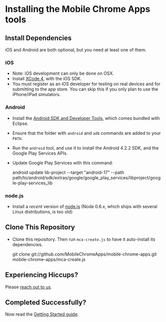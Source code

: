 # Installing the Mobile Chrome Apps tools


## Install Dependencies

iOS and Android are both optional, but you need at least one of them.

### iOS

* Note: iOS development can only be done on OSX.
* Install [XCode 4](https://developer.apple.com/xcode/), with the iOS SDK.
* You must register as an iOS developer for testing on real devices and for submitting to the app store.  You can skip this if you only plan to use the iPhone/iPad simulators.

### Android

* Install the [Android SDK and Developer Tools](http://developer.android.com/sdk/index.html), which comes bundled with Eclipse.
* Ensure that the folder with `android` and `adb` commands are added to your `PATH`.
* Run the `android` tool, and use it to install the Android 4.2.2 SDK, and the Google Play Services APIs.
* Update Google Play Services with this command:

    android update lib-project --target "android-17" --path path/to/android/sdk/extras/google/google_play_services/libproject/google-play-services_lib


### node.js

* Install a _recent_ version of [node.js](http://nodejs.org) (Node 0.6.x, which ships with several Linux distributions, is too old)

## Clone This Repository

* Clone this repository.  Then run `mca-create.js` to have it auto-install its dependencies.

    git clone git://github.com/MobileChromeApps/mobile-chrome-apps.git
    mobile-chrome-apps/mca-create.js

## Experiencing Hiccups?

Please [reach out to us](mobile-chrome-apps@googlegroups.com).

## Completed Successfully?

Now read the [Getting Started guide](GettingStarted.md).